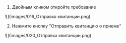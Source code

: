 
001. Двойным кликом откройте требование

![](images/016_Отправка квитанции.png)

002. Нажмите кнопку "Отправить квитанцию о приеме"

![](images/020_Отправка квитанции.png)
